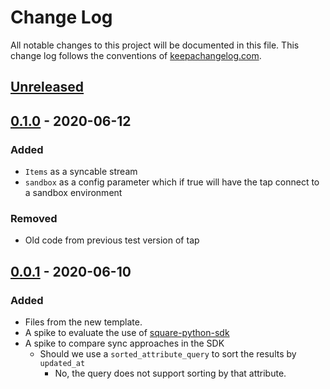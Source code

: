 # Change Log
All notable changes to this project will be documented in this file. This change log follows the conventions of [keepachangelog.com](http://keepachangelog.com/).

## [Unreleased][unreleased]

## [0.1.0] - 2020-06-12
### Added
- `Items` as a syncable stream
- `sandbox` as a config parameter which if true will have the tap connect
  to a sandbox environment

### Removed
- Old code from previous test version of tap

## [0.0.1] - 2020-06-10
### Added
- Files from the new template.
- A spike to evaluate the use of [square-python-sdk][square-python-sdk]
- A spike to compare sync approaches in the SDK
  - Should we use a `sorted_attribute_query` to sort the results by
    `updated_at`
    - No, the query does not support sorting by that attribute.

[unreleased]: https://github.com/singer-io/tap-square/compare/v0.1.0...HEAD
[0.1.0]: https://github.com/singer-io/tap-square/compare/v0.0.1...v0.1.0
[0.0.1]: https://github.com/singer-io/tap-square/tree/v0.0.1


[square-python-sdk]: https://developer.squareup.com/docs/sdks/python
